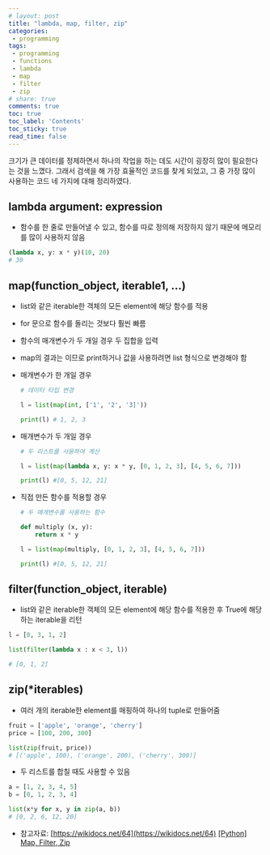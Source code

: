 ```yaml
---
# layout: post
title: "lambda, map, filter, zip"
categories:
 - programming
tags: 
 - programming
 - functions
 - lambda
 - map
 - filter
 - zip
# share: true 
comments: true 
toc: true
toc_label: 'Contents'
toc_sticky: true
read_time: false
---
```



크기가 큰 데이터를 정제하면서 하나의 작업을 하는 데도 시간이 굉장히 많이 필요한다는 것을 느꼈다. 그래서 검색을 해 가장 효율적인 코드를 찾게 되었고, 그 중 가장 많이 사용하는 코드 네 가지에 대해 정리하였다.



## lambda argument: expression

- 함수를 한 줄로 만들어낼 수 있고, 함수를 따로 정의해 저장하지 않기 때문에 메모리를 많이 사용하지 않음

```python
(lambda x, y: x * y)(10, 20)
# 30
```



## map(function_object, iterable1, ...)

- list와 같은 iterable한 객체의 모든 element에 해당 함수를 적용
- for 문으로 함수를 돌리는 것보다 훨씬 빠름
- 함수의 매개변수가 두 개일 경우 두 집합을 입력
- map의 결과는 <map>이므로 print하거나 값을 사용하려면 list 형식으로 변경해야 함
- 매개변수가 한 개일 경우

    ```python
    # 데이터 타입 변경

    l = list(map(int, ['1', '2', '3]'))

    print(l) # 1, 2, 3
    ```

- 매개변수가 두 개일 경우

    ```python
    # 두 리스트를 사용하여 계산

    l = list(map(lambda x, y: x * y, [0, 1, 2, 3], [4, 5, 6, 7]))

    print(l) #[0, 5, 12, 21]
    ```

- 직접 만든 함수를 적용할 경우

    ```python
    # 두 매개변수를 사용하는 함수

    def multiply (x, y):
    	return x * y

    l = list(map(multiply, [0, 1, 2, 3], [4, 5, 6, 7])) 

    print(l) #[0, 5, 12, 21]
    ```



## filter(function_object, iterable)

- list와 같은 iterable한 객체의 모든 element에 해당 함수를 적용한 후 True에 해당하는 iterable을 리턴

```python
l = [0, 3, 1, 2]

list(filter(lambda x : x < 3, l))

# [0, 1, 2]
```



## zip(*iterables)

- 여러 개의 iterable한 element를 매핑하여 하나의 tuple로 만들어줌

```python
fruit = ['apple', 'orange', 'cherry']
price = [100, 200, 300]

list(zip(fruit, price))
# [('apple', 100), ('orange', 200), ('cherry', 300)]
```

- 두 리스트를 합칠 때도 사용할 수 있음

```python
a = [1, 2, 3, 4, 5]
b = [0, 1, 2, 3, 4]

list(x*y for x, y in zip(a, b))
# [0, 2, 6, 12, 20]
```

- 참고자료:
    [https://wikidocs.net/64](https://wikidocs.net/64)
    [[Python] Map, Filter, Zip](https://redcrow.tistory.com/399)